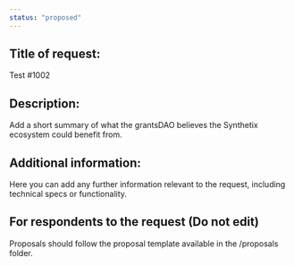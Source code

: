```yaml
---
status: "proposed"
---
```


## Title of request: 
Test #1002

## Description: 
Add a short summary of what the grantsDAO believes the Synthetix ecosystem could benefit from. 

## Additional information: 
Here you can add any further information relevant to the request, including technical specs or functionality. 

## For respondents to the request (Do not edit)
Proposals should follow the proposal template available in the /proposals folder. 
